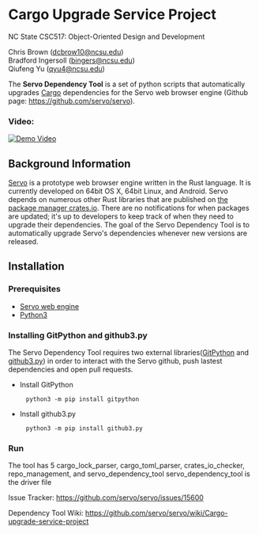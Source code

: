 # Cargo Upgrade Service Project
NC State CSC517: Object-Oriented Design and Development

Chris Brown (dcbrow10@ncsu.edu)  
Bradford Ingersoll (bingers@ncsu.edu)  
Qiufeng Yu (qyu4@ncsu.edu)

The **Servo Dependency Tool** is a set of python scripts that automatically upgrades [Cargo](http://doc.crates.io/index.html) dependencies for the Servo web browser engine (Github page: https://github.com/servo/servo).

### Video:
[![Demo Video](https://img.youtube.com/vi/-xS-6JY2o_o/0.jpg)](https://www.youtube.com/watch?v=-xS-6JY2o_o)

## Background Information
[Servo](https://github.com/servo/servo) is a prototype web browser engine written in the Rust language. It is currently developed on 64bit OS X, 64bit Linux, and Android. Servo depends on numerous other Rust libraries that are published on [the package manager crates.io](https://crates.io/). There are no notifications for when packages are updated; it's up to developers to keep track of when they need to upgrade their dependencies. The goal of the Servo Dependency Tool is to automatically upgrade Servo's dependencies whenever new versions are released.

## Installation
### Prerequisites
- [Servo web engine](https://github.com/servo/servo)
- [Python3](https://www.python.org/download/releases/3.0/)
### Installing GitPython and github3.py
The Servo Dependency Tool requires two external libraries([GitPython](https://github.com/gitpython-developers/GitPython) and [github3.py](https://github.com/sigmavirus24/github3.py)) in order to interact with the Servo github, push lastest dependencies and open pull requests.
- Install GitPython
```
     python3 -m pip install gitpython
```
- Install github3.py
```
     python3 -m pip install github3.py
```
### Run
The tool has 5 
cargo_lock_parser, cargo_toml_parser, crates_io_checker, repo_management, and servo_dependency_tool
servo_dependency_tool is the driver file




Issue Tracker: https://github.com/servo/servo/issues/15600

Dependency Tool Wiki: https://github.com/servo/servo/wiki/Cargo-upgrade-service-project
